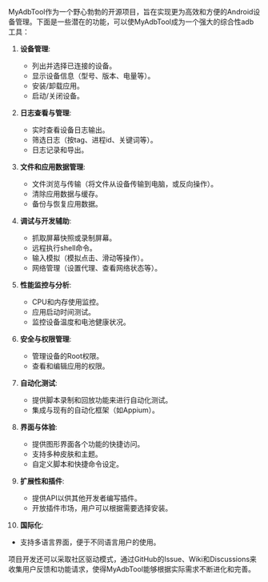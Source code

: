 MyAdbTool作为一个野心勃勃的开源项目，旨在实现更为高效和方便的Android设备管理。下面是一些潜在的功能，可以使MyAdbTool成为一个强大的综合性adb工具：

1. **设备管理**:
   - 列出并选择已连接的设备。
   - 显示设备信息（型号、版本、电量等）。
   - 安装/卸载应用。
   - 启动/关闭设备。

2. **日志查看与管理**:
   - 实时查看设备日志输出。
   - 筛选日志（按tag、进程id、关键词等）。
   - 日志记录和导出。

3. **文件和应用数据管理**:
   - 文件浏览与传输（将文件从设备传输到电脑，或反向操作）。
   - 清除应用数据与缓存。
   - 备份与恢复应用数据。

4. **调试与开发辅助**:
   - 抓取屏幕快照或录制屏幕。
   - 远程执行shell命令。
   - 输入模拟（模拟点击、滑动等操作）。
   - 网络管理（设置代理、查看网络状态等）。

5. **性能监控与分析**:
   - CPU和内存使用监控。
   - 应用启动时间测试。
   - 监控设备温度和电池健康状况。

6. **安全与权限管理**:
   - 管理设备的Root权限。
   - 查看和编辑应用的权限。

7. **自动化测试**:
   - 提供脚本录制和回放功能来进行自动化测试。
   - 集成与现有的自动化框架（如Appium）。

8. **界面与体验**:
   - 提供图形界面各个功能的快捷访问。
   - 支持多种皮肤和主题。
   - 自定义脚本和快捷命令设定。

9. **扩展性和插件**:
   - 提供API以供其他开发者编写插件。
   - 开放插件市场，用户可以根据需要选择安装。

10. **国际化**:
   - 支持多语言界面，便于不同语言用户的使用。

项目开发还可以采取社区驱动模式，通过GitHub的Issue、Wiki和Discussions来收集用户反馈和功能请求，使得MyAdbTool能够根据实际需求不断进化和完善。
